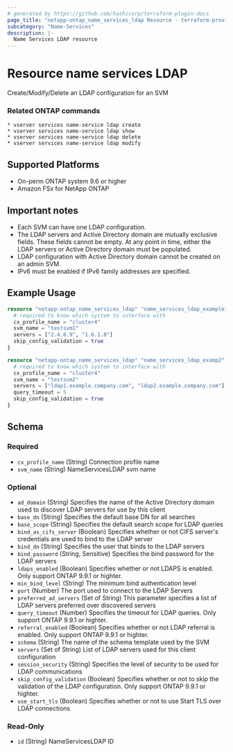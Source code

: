 ```yaml
---
# generated by https://github.com/hashicorp/terraform-plugin-docs
page_title: "netapp-ontap_name_services_ldap Resource - terraform-provider-netapp-ontap"
subcategory: "Name-Services"
description: |-
  Name Services LDAP resource
---
```


# Resource name services LDAP

Create/Modify/Delete an LDAP configuration for an SVM

### Related ONTAP commands
```commandline
* vserver services name-service ldap create
* vserver services name-service ldap show
* vserver services name-service ldap delete
* vserver services name-service ldap modify
```

## Supported Platforms
* On-perm ONTAP system 9.6 or higher
* Amazon FSx for NetApp ONTAP

## Important notes
* Each SVM can have one LDAP configuration.
* The LDAP servers and Active Directory domain are mutually exclusive fields. These fields cannot be empty. At any point in time, either the LDAP servers or Active Directory domain must be populated.
* LDAP configuration with Active Directory domain cannot be created on an admin SVM.
* IPv6 must be enabled if IPv6 family addresses are specified.

## Example Usage

```terraform
resource "netapp-ontap_name_services_ldap" "name_services_ldap_example1" {
  # required to know which system to interface with
  cx_profile_name = "cluster4"
  svm_name = "testsvm1"
  servers = ["2.4.6.9", "1.6.1.8"]
  skip_config_validation = true
}

resource "netapp-ontap_name_services_ldap" "name_services_ldap_examp2" {
  # required to know which system to interface with
  cx_profile_name = "cluster4"
  svm_name = "testsvm2"
  servers = ["ldap1.example.company.com", "ldap2.example.company.com"]
  query_timeout = 5
  skip_config_validation = true
}
```
<!-- schema generated by tfplugindocs -->
## Schema

### Required

- `cx_profile_name` (String) Connection profile name
- `svm_name` (String) NameServicesLDAP svm name

### Optional

- `ad_domain` (String) Specifies the name of the Active Directory domain used to discover LDAP servers for use by this client
- `base_dn` (String) Specifies the default base DN for all searches
- `base_scope` (String) Specifies the default search scope for LDAP queries
- `bind_as_cifs_server` (Boolean) Specifies whether or not CIFS server's credentials are used to bind to the LDAP server
- `bind_dn` (String) Specifies the user that binds to the LDAP servers
- `bind_password` (String, Sensitive) Specifies the bind password for the LDAP servers
- `ldaps_enabled` (Boolean) Specifies whether or not LDAPS is enabled. Only support ONTAP 9.9.1 or highter.
- `min_bind_level` (String) The minimum bind authentication level
- `port` (Number) The port used to connect to the LDAP Servers
- `preferred_ad_servers` (Set of String) This parameter specifies a list of LDAP servers preferred over discovered servers
- `query_timeout` (Number) Specifies the timeout for LDAP queries. Only support ONTAP 9.9.1 or highter.
- `referral_enabled` (Boolean) Specifies whether or not LDAP referral is enabled. Only support ONTAP 9.9.1 or highter.
- `schema` (String) The name of the schema template used by the SVM
- `servers` (Set of String) List of LDAP servers used for this client configuration
- `session_security` (String) Specifies the level of security to be used for LDAP communications
- `skip_config_validation` (Boolean) Specifies whether or not to skip the validation of the LDAP configuration. Only support ONTAP 9.9.1 or highter.
- `use_start_tls` (Boolean) Specifies whether or not to use Start TLS over LDAP connections

### Read-Only

- `id` (String) NameServicesLDAP ID


